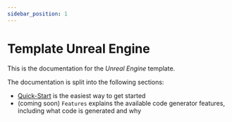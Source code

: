 ```yaml
---
sidebar_position: 1
---
```


# Template Unreal Engine

This is the documentation for the *Unreal Engine* template.

The documentation is split into the following sections:

* [Quick-Start](quickstart/index.md?current-template=template-unreal) is the easiest way to get started
* (coming soon) `Features` explains the available code generator features, including what code is generated and why